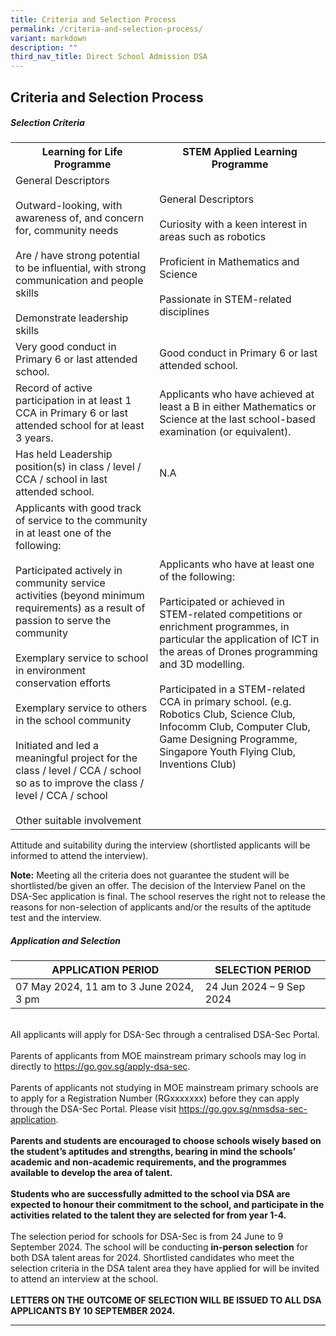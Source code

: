 ```yaml
---
title: Criteria and Selection Process
permalink: /criteria-and-selection-process/
variant: markdown
description: ""
third_nav_title: Direct School Admission DSA
---
```

## Criteria and Selection Process

##### Selection Criteria


<table>
  <tbody><tr>
    <th>Learning for Life Programme</th>
    <th>STEM Applied Learning Programme</th>
  </tr>
  <tr>
    <td>General Descriptors<br><br>Outward-looking, with awareness of, and concern for, community needs<br><br>Are / have strong potential to be influential, with strong communication and people skills<br><br>Demonstrate leadership skills</td>
    <td>General Descriptors<br><br>Curiosity with a keen interest in areas such as robotics<br><br>Proficient in Mathematics and Science<br><br>Passionate in STEM-related disciplines</td>
  </tr>
  <tr>
    <td>Very good conduct in Primary 6 or last attended school.</td>
    <td>Good conduct in Primary 6 or last attended school.</td>
  </tr>
  <tr>
    <td>Record of active participation in at least 1 CCA in Primary 6 or last attended school for at least 3 years.</td>
    <td>Applicants who have achieved at least a B in either Mathematics or Science at the last school-based examination (or equivalent).</td>
  </tr>
  <tr>
    <td>Has held Leadership position(s) in class / level / CCA / school in last attended school.</td>
    <td>N.A</td>
  </tr>
  <tr>
    <td>Applicants with good track of service to the community in at least one of the following:<br><br>Participated actively in community service activities (beyond minimum requirements) as a result of passion to serve the community<br><br>Exemplary service to school in environment conservation efforts<br><br>Exemplary service to others in the school community<br><br>Initiated and led a meaningful project for the class / level / CCA / school so as to improve the class / level / CCA / school<br><br>Other suitable involvement</td>
    <td>Applicants who have at least one of the following:<br><br>Participated or achieved in STEM-related competitions or enrichment programmes, in particular the application of ICT in the areas of Drones programming and 3D modelling.<br><br>Participated in a STEM-related CCA in primary school. (e.g. Robotics Club, Science Club, Infocomm Club, Computer Club, Game Designing Programme, Singapore Youth Flying Club, Inventions Club)</td>
  </tr>
</tbody></table>

Attitude and suitability during the interview (shortlisted applicants will be informed to attend the interview).

<b>Note:</b> Meeting all the criteria does not guarantee the student will be shortlisted/be given an offer. The decision of the Interview Panel on the DSA-Sec application is final. The school reserves the right not to release the reasons for non-selection of applicants and/or the results of the aptitude test and the interview.

##### Application and Selection

| APPLICATION PERIOD | SELECTION PERIOD |
| -------- | -------- |
|07 May 2024, 11 am to 3 June 2024, 3 pm|24 Jun 2024 – 9 Sep 2024|

<br>All applicants will apply for DSA-Sec through a centralised DSA-Sec Portal.
<br><br>Parents of applicants from MOE mainstream primary schools may log in directly to https://go.gov.sg/apply-dsa-sec.
<br><br>Parents of applicants not studying in MOE mainstream primary schools are to apply for a Registration Number (RGxxxxxxx) before they can apply through the DSA-Sec Portal. Please visit https://go.gov.sg/nmsdsa-sec-application. 
<br><br><b>Parents and students are encouraged to choose schools wisely based on the student’s aptitudes and strengths, bearing in mind the schools’ academic and non-academic requirements, and the programmes available to develop the area of talent.</b>
<br><br><b>Students who are successfully admitted to the school via DSA are expected to honour their commitment to the school, and participate in the activities related to the talent they are selected for from year 1-4.</b>
<br><br>The selection period for schools for DSA-Sec is from 24 June to 9 September 2024. The school will be conducting **in-person selection** for both DSA talent areas for 2024. Shortlisted candidates who meet the selection criteria in the DSA talent area they have applied for will be invited to attend an interview at the school. 
<br><br>**LETTERS ON THE OUTCOME OF SELECTION WILL BE ISSUED TO ALL DSA APPLICANTS BY 10 SEPTEMBER 2024.**
<hr>